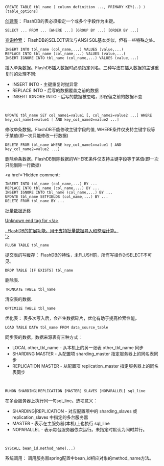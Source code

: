 
```
CREATE TABLE tbl_name ( column_definition ..., PRIMARY KEY(..) ) [table_options]
```
<a href='http://code.google.com/p/flashdb/wiki/SQL_CreateTable_CN'>创建表</a>： FlashDB的表必须指定一个或多个字段作为主键。
<br />

```
SELECT ... FROM ... [WHERE ...] [GROUP BY ...] [ORDER BY ...]
```
<a href='http://code.google.com/p/flashdb/wiki/SQL_Select_CN'>查询检索</a>： FlashDB的SELECT语法与ANSI SQL基本类似，但有一些特殊之处。
<br />

```
INSERT INTO tbl_name (col_name,...) VALUES (value,...)
REPLACE INTO tbl_name (col_name,...) VALUES (value,...)
INSERT IGNORE INTO tbl_name (col_name,...) VALUES (value,...)
```
插入单条数据。FlashDB插入数据时必须指定列名。三种写法在插入数据的主键重复时的处理不同:
  * INSERT INTO - 主键重复时抛异常
  * REPLACE INTO - 后写的数据覆盖之前的数据
  * INSERT IGNORE INTO - 后写的数据被忽略，即保留之前的数据不变
<br />

```
UPDATE tbl_name SET col_name1=value1 [, col_name2=value2 ...] WHERE key_col_name1=value1 [ AND key_col_name2=value2 ...]
```
修改单条数据。FlashDB不能修改主键字段的值, WHERE条件仅支持主键字段等于某值(即一次只能修改一行数据)
<br />

```
DELETE FROM tbl_name WHERE key_col_name1=value1 [ AND key_col_name2=value2 ...]
```
删除单条数据。FlashDB删除数据的WHERE条件仅支持主键字段等于某值(即一次只能删除一行数据)
<br />

<a href='Hidden comment: 
```
INSERT INTO tbl_name (col_name,...) BY ...
REPLACE INTO tbl_name (col_name,...) BY ...
INSERT IGNORE INTO tbl_name (col_name,...) BY ...
UPDATE tbl_name SETFIELDS (col_name,...) BY ...
DELETE FROM tbl_name BY ...
```
<a href="http://code.google.com/p/flashdb/wiki/SQL_transfer_CN">批量数据迁移

Unknown end tag for &lt;/a&gt;

. FlashDB的扩展功能，用于支持批量数据导入和整理计算。
<br/>
'></a>

```
FLUSH TABLE tbl_name
```
提交表的写缓存： FlashDB的特性，未FLUSH前，所有写操作对SELECT不可见。
<br />
```
DROP TABLE [IF EXISTS] tbl_name
```
删除表.
<br />

```
TRUNCATE TABLE tbl_name
```
清空表的数据.
<br />

```
OPTIMIZE TABLE tbl_name
```
优化表： 表多次写入后，会产生数据碎片，优化有助于提高检索性能。
<br />

```
LOAD TABLE DATA tbl_name FROM data_source_table
```
同步表的数据。数据来源表有三种方式：
  * LOCAL other\_tbl\_name - 从本机上的另一张表 other\_tbl\_name 同步
  * SHARDING MASTER - 从配置项 sharding\_master 指定服务器上的同名表同步
  * REPLICATION MASTER - 从配置项 replication\_master 指定服务器上的同名表同步
<br />

```
RUNON SHARDING|REPLICATION [MASTER] SLAVES [NOPARALLEL] sql_line
```
在多台服务器上执行同一句sql\_line。选项意义：
  * SHARDING|REPLICATION - 对应配置项中的 sharding\_slaves 或 replication\_slaves 中指定的多台服务器
  * MASTER - 表示在主服务器(本机)上也执行 sql\_line
  * NOPARALLEL - 表示每台服务器依次运行。未指定时默认为同时并行。
<br />

```
SYSCALL bean_id.method_name(...)
```
系统调用： 调用服务器spring配置中bean\_id相应对象的method\_name方法。